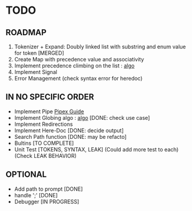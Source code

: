 # TODO
## ROADMAP
1. Tokenizer + Expand: Doubly linked list with substring and enum value for token [MERGED]
2. Create Map with precedence value and associativity
3. Implement precedence climbing on the list : [algo](https://eli.thegreenplace.net/2012/08/02/parsing-expressions-by-precedence-climbing)
4. Implement Signal
5. Error Management (check syntax error for heredoc)

## IN NO SPECIFIC ORDER
* Implement Pipe [Pipex Guide](https://reactive.so/post/42-a-comprehensive-guide-to-pipex)
* Implement Globing algo : [algo](https://www.gmarik.info/blog/2020/understanding-glob-matching/)    [DONE: check use case]
* Implement Redirections
* Implement Here-Doc [DONE: decide output]
* Search Path function [DONE: may be refacto]
* Bultins [TO COMPLETE]
* Unit Test [TOKENS, SYNTAX, LEAK] (Could add more test to each) (Check LEAK BEHAVIOR)

## OPTIONAL
* Add path to prompt [DONE]
* handle ';' [DONE]
* Debugger [IN PROGRESS]
